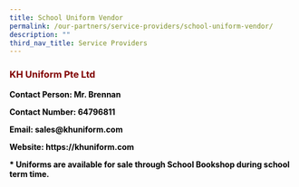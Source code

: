 ```yaml
---
title: School Uniform Vendor
permalink: /our-partners/service-providers/school-uniform-vendor/
description: ""
third_nav_title: Service Providers
---
```

<h3><strong><span style="color: #800000;">KH Uniform Pte Ltd</span></strong></h3>
<p><span style="color: #000000;"><strong>Contact Person: Mr. Brennan</strong></span></p>
<p><span style="color: #000000;"><strong>Contact Number: 64796811</strong></span></p>
<p><span style="color: #000000;"><strong>Email: <a style="color: #000000;">sales@khuniform.com</a></strong></span></p>
<p><span style="color: #000000;"><strong>Website: https://khuniform.com</strong></span></p>
<p><span style="color: #000000;"><strong>* Uniforms are available for sale through School Bookshop during school term time.</strong></span></p>